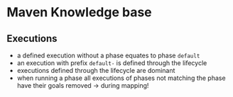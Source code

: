 # Maven Knowledge base

## Executions

+ a defined execution without a phase equates to phase `default`
+ an execution with prefix `default-` is defined through the lifecycle
+ executions defined through the lifecycle are dominant
+ when running a phase all executions of phases not matching the phase have their goals removed -> during mapping!
